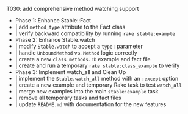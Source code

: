 
T030: add comprehensive method watching support
- Phase 1: Enhance Stable::Fact
- | add `method_type` attribute to the Fact class
- | verify backward compatibility by running `rake stable:example`
- Phase 2: Enhance Stable.watch
- | modify `Stable.watch` to accept a `type:` parameter
- | handle `UnboundMethod` vs. `Method` logic correctly
- | create a new `class_methods.rb` example and fact file
- | create and run a temporary `rake stable:class_example` to verify
- Phase 3: Implement watch_all and Clean Up
- | implement the `Stable.watch_all` method with an `:except` option
- | create a new example and temporary Rake task to test `watch_all`
- | merge new examples into the main `stable:example` task
- | remove all temporary tasks and fact files
- | update `README.md` with documentation for the new features